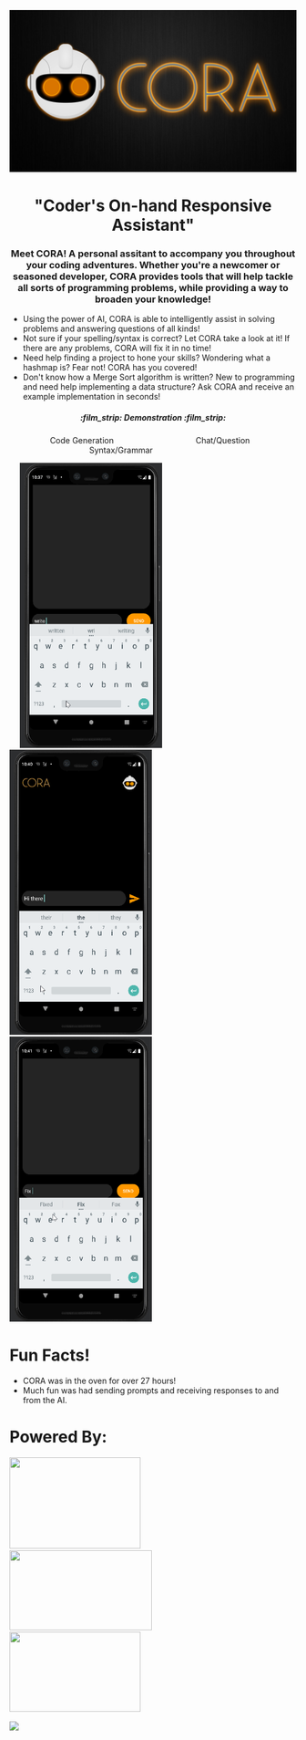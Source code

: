 <p align="center">
  <img src="https://github.com/codebloodedlions/Cora/blob/master/cora_logo.png"/>
</p>

<h1 align="center"> 
  <b> "Coder's On-hand Responsive Assistant" </b>
</h1>

<h3 align="center">
Meet CORA! A personal assitant to accompany you throughout your coding adventures. Whether you're a newcomer or seasoned developer, CORA provides tools that will help tackle all sorts of programming problems, while providing a way to broaden your knowledge!
</h3>

- Using the power of AI, CORA is able to intelligently assist in solving problems and answering questions of all kinds!
- Not sure if your spelling/syntax is correct? Let CORA take a look at it! If there are any problems, CORA will fix it in no time!
- Need help finding a project to hone your skills? Wondering what a hashmap is? Fear not! CORA has you covered!
- Don't know how a Merge Sort algorithm is written? New to programming and need help implementing a data structure? Ask CORA and receive an example implementation in seconds!

<h5 align="center">
  :film_strip: Demonstration :film_strip:
</h5>

<p>
  &nbsp;&nbsp;&emsp;&emsp;&emsp;&ensp;&ensp;&ensp;Code Generation
  &emsp;&emsp;&emsp;&emsp;&emsp;&emsp;&emsp;&emsp;&emsp;&emsp;Chat/Question
  &emsp;&emsp;&emsp;&emsp;&emsp;&emsp;&emsp;&emsp;&emsp;&emsp;Syntax/Grammar
  </>

<p float="left">
  &emsp;
  <img src="https://github.com/codebloodedlions/Cora/blob/master/code-gen.gif" height="500" width="250"/>
  &emsp;
  <img src="https://github.com/codebloodedlions/Cora/blob/master/chat.gif" height="500" width="250"/>
  &emsp;
  <img src="https://github.com/codebloodedlions/Cora/blob/master/syntax.gif" height="500" width="250"/>
</p>

# Fun Facts!
- CORA was in the oven for over 27 hours!
- Much fun was had sending prompts and receiving responses to and from the AI.

# Powered By:

<p float="left">
  <img src="https://upload.wikimedia.org/wikipedia/commons/thumb/c/c9/OpenAI_Logo_%282%29.svg/2560px-OpenAI_Logo_%282%29.svg.png" height="160" width="230"/>
  &emsp;&emsp;&nbsp;&nbsp;&nbsp;
  <img src="https://logos-world.net/wp-content/uploads/2021/08/Android-wordmark-Logo-2014-2019.png" height="140" width="250"/>
  &emsp;&emsp;&nbsp;&nbsp;&nbsp;
  <img src="https://1000logos.net/wp-content/uploads/2020/09/Java-Logo.png" height="140" width="230"/>
</p>

<img src="https://opengraph.githubassets.com/66d7307ce58da368038f3a73e3feec11c6c711b348c7679f38e91a44d93c83ed/FasterXML/jackson-core"/>
                                                                                                                          
